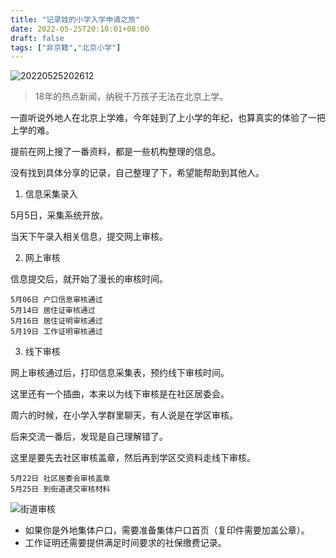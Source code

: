 ```yaml
---
title: "记录娃的小学入学申请之旅"
date: 2022-05-25T20:10:01+08:00
draft: false
tags: ["非京籍","北京小学"]
---
```


![20220525202612](https://blog-1251768242.cos.ap-shanghai.myqcloud.com/img/20220525202612.png)

> 18年的热点新闻，纳税千万孩子无法在北京上学。

一直听说外地人在北京上学难，今年娃到了上小学的年纪，也算真实的体验了一把上学的难。

提前在网上搜了一番资料，都是一些机构整理的信息。

没有找到具体分享的记录，自己整理了下，希望能帮助到其他人。

1. 信息采集录入

5月5日，采集系统开放。

当天下午录入相关信息，提交网上审核。

2. 网上审核

信息提交后，就开始了漫长的审核时间。

```
5月06日 户口信息审核通过
5月14日 居住证审核通过
5月16日 居住证明审核通过
5月19日 工作证明审核通过
```

3. 线下审核

网上审核通过后，打印信息采集表，预约线下审核时间。

这里还有一个插曲，本来以为线下审核是在社区居委会。

周六的时候，在小学入学群里聊天，有人说是在学区审核。

后来交流一番后，发现是自己理解错了。

这里是要先去社区审核盖章，然后再到学区交资料走线下审核。

```
5月22日 社区居委会审核盖章
5月25日 到街道递交审核材料
```

![街道审核](https://blog-1251768242.cos.ap-shanghai.myqcloud.com/img/20220525204053.png)

* 如果你是外地集体户口，需要准备集体户口首页（复印件需要加盖公章）。
* 工作证明还需要提供满足时间要求的社保缴费记录。
